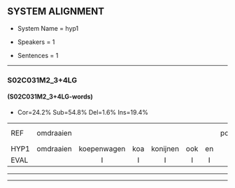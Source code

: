 
## SYSTEM ALIGNMENT

- System Name = hyp1

- Speakers = 1

- Sentences = 1

---

### S02C031M2_3+4LG

#### (S02C031M2_3+4LG-words)

- Cor=24.2%	Sub=54.8%	Del=1.6%	Ins=19.4%

|  |  |  |  |  |  |  |  |  |  |  |  |  |  |  |  |  |  |  |  |  |  |  |  |  |  |  |  |  |  |  |  |  |  |  |  |  |  |  |  |  |  |  |  |  |  |  |  |  |  |  |  |  |  |  |  |  |  |  |  |  |  |  |
|:--- |:---:|:---:|:---:|:---:|:---:|:---:|:---:|:---:|:---:|:---:|:---:|:---:|:---:|:---:|:---:|:---:|:---:|:---:|:---:|:---:|:---:|:---:|:---:|:---:|:---:|:---:|:---:|:---:|:---:|:---:|:---:|:---:|:---:|:---:|:---:|:---:|:---:|:---:|:---:|:---:|:---:|:---:|:---:|:---:|:---:|:---:|:---:|:---:|:---:|:---:|:---:|:---:|:---:|:---:|:---:|:---:|:---:|:---:|:---:|:---:|:---:|:---:|
| REF | omdraaien |  |  |  |  |  | poppenwagen | * | konijnenhok | elastiekje | ruziemaken | teddybeer | dierentuin | paddenstoelen | verstoppertje | wasmachine | fototoestel |  | * | * | toiletpapier | vrachtwagen |  | * | buurmannen*(mannen) | vogelkooi | olifant | * | schommelen |  | iedereen | schoenenwinkel | knutselen | ophangen | * | verjaardag |  | *(spook) | sprookjesboek | * | tandenborstel | lucifer | slaapkamer |  |  | achterdeur | ziekenhuis | * | nieuwsgierig |  | afblijven | kabouter | washandje | sneeuwwitje | * | goeiendag | vakantie | limonade | autorijden | eindelijk | familie | chocolade |
| HYP1 | omdraaien | koepenwagen | koa | konijnen | ook | en | lastiekje | ruzie | maken | deddibier | die | rent | aan | paddestoelen | vorstoppertje | wasmacine | fototoestel | t | toy | toilet | papier | vrachtwagen | buurman | manen | vogel | kooi | olifant | sca | schommelen | idereen | goonen | winkel | knutselen | ophangen |  | verjaardag | spork | sprorkjesboek | da | dande | borstel | lisiser | slaapkamer | achter | de | seken | huis | nee | nieuwsgierig | afblegven | kabelter | was | handje | sniwiekje | gd | goeiendag | vakantie | imonaten | autorijden | eindelijk | familie | chocoladen |
| EVAL |  | I | I | I | I | I | S | S | S | S | S | S | S | S | S | S |  | I | S | S | S |  | I | S | S | S |  | S |  | I | S | S |  |  | D |  | I | S | S | S | S | S |  | I | I | S | S | S |  | I | S | S | S | S | S |  |  | S |  |  |  | S |
---

---
